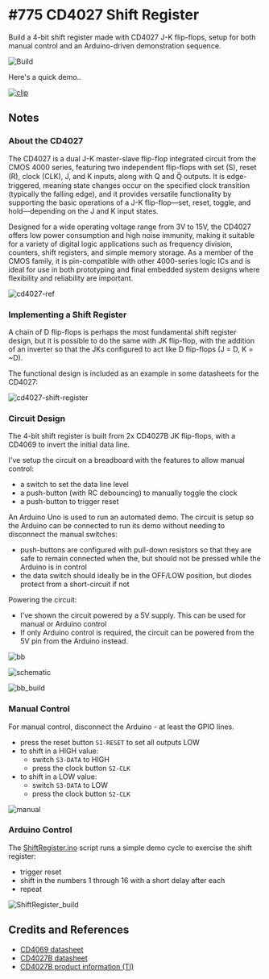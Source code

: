 # #775 CD4027 Shift Register

Build a 4-bit shift register made with CD4027 J-K flip-flops, setup for both manual control and an Arduino-driven demonstration sequence.

![Build](./assets/ShiftRegister_build.jpg?raw=true)

Here's a quick demo..

[![clip](https://img.youtube.com/vi/QZvX0vmwiXI/0.jpg)](https://www.youtube.com/watch?v=QZvX0vmwiXI)

## Notes

### About the CD4027

The CD4027 is a dual J-K master-slave flip-flop integrated circuit from the CMOS 4000 series, featuring two independent flip-flops with set (S), reset (R), clock (CLK), J, and K inputs, along with Q and Q̅ outputs. It is edge-triggered, meaning state changes occur on the specified clock transition (typically the falling edge), and it provides versatile functionality by supporting the basic operations of a J-K flip-flop—set, reset, toggle, and hold—depending on the J and K input states.

Designed for a wide operating voltage range from 3V to 15V, the CD4027 offers low power consumption and high noise immunity, making it suitable for a variety of digital logic applications such as frequency division, counters, shift registers, and simple memory storage. As a member of the CMOS family, it is pin-compatible with other 4000-series logic ICs and is ideal for use in both prototyping and final embedded system designs where flexibility and reliability are important.

![cd4027-ref](../assets/cd4027-ref.jpg)

### Implementing a Shift Register

A chain of D flip-flops is perhaps the most fundamental shift register design,
but it is possible to do the same with JK flip-flop,
with the addition of an inverter so that the JKs configured to act like D flip-flops (J = D, K = ~D).

The functional design is included as an example in some datasheets for the CD4027:

![cd4027-shift-register](./assets/cd4027-shift-register.png)

### Circuit Design

The 4-bit shift register is built from 2x CD4027B JK flip-flops,
with a CD4069 to invert the initial data line.

I've setup the circuit on a breadboard with the features to allow manual control:

* a switch to set the data line level
* a push-button (with RC debouncing) to manually toggle the clock
* a push-button to trigger reset

An Arduino Uno is used to run an automated demo.
The circuit is setup so the Arduino can be connected to run its demo without needing to disconnect the manual switches:

* push-buttons are configured with pull-down resistors so that they are safe to remain connected when the, but should not be pressed while the Arduino is in control
* the data switch should ideally be in the OFF/LOW position, but diodes protect from a short-circuit if not

Powering the circuit:

* I've shown the circuit powered by a 5V supply. This can be used for manual or Arduino control
* If only Arduino control is required, the circuit can be powered from the 5V pin from the Arduino instead.

![bb](./assets/ShiftRegister_bb.jpg?raw=true)

![schematic](./assets/ShiftRegister_schematic.jpg?raw=true)

![bb_build](./assets/ShiftRegister_bb_build.jpg?raw=true)

### Manual Control

For manual control, disconnect the Arduino - at least the GPIO lines.

* press the reset button `S1-RESET` to set all outputs LOW
* to shift in a HIGH value:
    * switch `S3-DATA` to HIGH
    * press the clock button `S2-CLK`
* to shift in a LOW value:
    * switch `S3-DATA` to LOW
    * press the clock button `S2-CLK`

![manual](./assets/manual.jpg)

### Arduino Control

The [ShiftRegister.ino](./ShiftRegister.ino) script runs a simple demo cycle to exercise the shift register:

* trigger reset
* shift in the numbers 1 through 16 with a short delay after each
* repeat

![ShiftRegister_build](./assets/ShiftRegister_build.jpg)

## Credits and References

* [CD4069 datasheet](https://www.futurlec.com/4000Series/CD4069.shtml)
* [CD4027B datasheet](https://www.futurlec.com/4000Series/CD4027.shtml)
* [CD4027B product information (TI)](https://www.ti.com/product/CD4027B)
